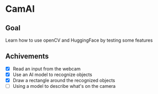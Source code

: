 # CamAI

## Goal

Learn how to use openCV and HuggingFace by testing some features

## Achivements

- [x] Read an input from the webcam
- [x] Use an AI model to recognize objects
- [x] Draw a rectangle around the recognized objects
- [ ] Using a model to describe what's on the camera
